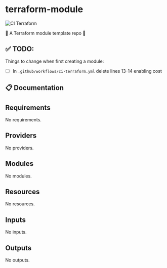 # terraform-module

![CI Terraform](https://github.com/benniemosher-dev/terraform-module/actions/workflows/ci-terraform.yml/badge.svg)

🧱 A Terraform module template repo 🧱

## ✅ TODO:

Things to change when first creating a module:

- [ ] In `.github/workflows/ci-terraform.yml` delete lines 13-14 enabling cost

## 📋 Documentation

<!-- BEGIN_TF_DOCS -->

## Requirements

No requirements.

## Providers

No providers.

## Modules

No modules.

## Resources

No resources.

## Inputs

No inputs.

## Outputs

No outputs.

<!-- END_TF_DOCS -->
